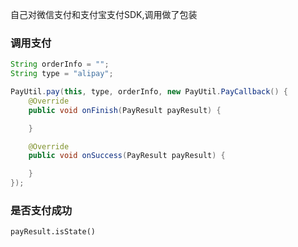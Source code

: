 

自己对微信支付和支付宝支付SDK,调用做了包装


### 调用支付

```java
String orderInfo = "";
String type = "alipay";

PayUtil.pay(this, type, orderInfo, new PayUtil.PayCallback() {
    @Override
    public void onFinish(PayResult payResult) {

    }

    @Override
    public void onSuccess(PayResult payResult) {

    }
});
```

### 是否支付成功

`payResult.isState()`

